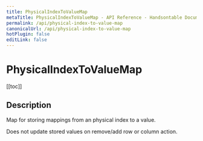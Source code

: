 ```yaml
---
title: PhysicalIndexToValueMap
metaTitle: PhysicalIndexToValueMap - API Reference - Handsontable Documentation
permalink: /api/physical-index-to-value-map
canonicalUrl: /api/physical-index-to-value-map
hotPlugin: false
editLink: false
---
```


# PhysicalIndexToValueMap

[[toc]]

## Description

Map for storing mappings from an physical index to a value.

Does not update stored values on remove/add row or column action.



